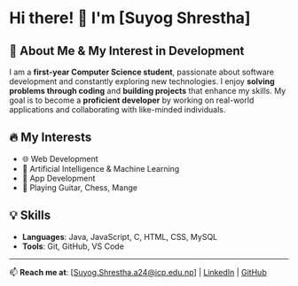 # Hi there! 👋 I'm [Suyog Shrestha]  

## 🤖 About Me & My Interest in Development  
I am a **first-year Computer Science student**, passionate about software development and constantly exploring new technologies. I enjoy **solving problems through coding** and **building projects** that enhance my skills. My goal is to become a **proficient developer** by working on real-world applications and collaborating with like-minded individuals.  

## 🔥 My Interests  
- 🌐 Web Development  
- 🤖 Artificial Intelligence & Machine Learning  
- 📱 App Development  
- 🎸 Playing Guitar, Chess, Mange 

## 💡 Skills  
- **Languages**: Java, JavaScript, C, HTML, CSS, MySQL    
- **Tools**: Git, GitHub, VS Code  

 

---

📫 **Reach me at**: [Suyog.Shrestha.a24@icp.edu.np] | [LinkedIn](https://www.linkedin.com/in/suyog-shrestha-b44291334/) | [GitHub](https://github.com/Suyogshrestha-7)  
